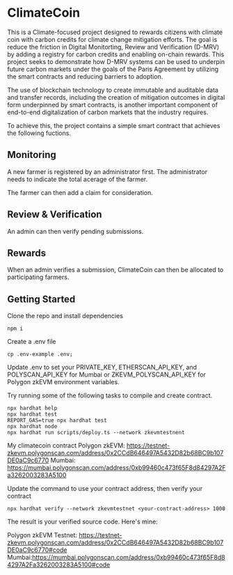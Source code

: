 # ClimateCoin

This is a Climate-focused project designed to rewards citizens with climate coin with carbon credits for climate change mitigation efforts. The goal is reduce the friction in Digital Monitorting, Review and Verification (D-MRV) by adding a registry for carbon credits and enabling on-chain rewards. This project seeks to demonstrate how D-MRV systems can be used to underpin future carbon markets under the goals
of the Paris Agreement by utilizing the smart contracts and reducing barriers to adoption. 

The use of blockchain technology to create immutable and auditable data and transfer records, including the creation of mitigation outcomes in digital form underpinned by smart contracts, is another important component of end-to-end digitalization of carbon markets that the industry requires.

To achieve this, the project contains a simple smart contract that achieves the following fuctions.

## Monitoring
A new farmer is registered by an administrator first. The administrator needs to indicate the total acerage of the farmer.

The farmer can then add a claim for consideration.

## Review & Verification

An admin can then verify pending submissions.

## Rewards
When an admin verifies a submission, ClimateCoin can then be allocated to participating farmers.


## Getting Started

Clone the repo and install dependencies

```shell
npm i
```

Create a .env file

```shell
cp .env-example .env;
```

Update .env to set your PRIVATE_KEY, ETHERSCAN_API_KEY, and POLYSCAN_API_KEY for Mumbai or ZKEVM_POLYSCAN_API_KEY for Polygon zkEVM environment variables.


Try running some of the following tasks to compile and create contract.

```shell
npx hardhat help
npx hardhat test
REPORT_GAS=true npx hardhat test
npx hardhat node
npx hardhat run scripts/deploy.ts --network zkevmtestnent
```

My climatecoin contract
Polygon zkEVM: https://testnet-zkevm.polygonscan.com/address/0x2CCdB646497A5432D82b68BC9b107DE0aC9c6770
Mumbai: https://mumbai.polygonscan.com/address/0xb99460c473f65F8d84297A2Fa3262003283A5100


Update the command to use your contract address, then verify your contract

```shell
npx hardhat verify --network zkevmtestnet <your-contract-address> 1000
```

The result is your verified source code. Here's mine:

Polygon zkEVM Testnet: https://testnet-zkevm.polygonscan.com/address/0x2CCdB646497A5432D82b68BC9b107DE0aC9c6770#code
Mumbai:https://mumbai.polygonscan.com/address/0xb99460c473f65F8d84297A2Fa3262003283A5100#code
